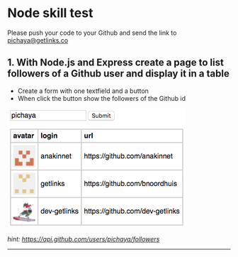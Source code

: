 # Node skill test

Please push your code to your Github and send the link to pichaya@getlinks.co

## 1. With Node.js and Express create a page to list followers of a Github user and display it in a table

- Create a form with one textfield and a button
- When click the button show the followers of the Github id

![](images/node-skill-test.png)

*hint: https://api.github.com/users/pichaya/followers*

---
